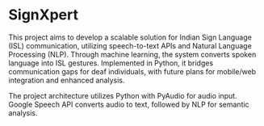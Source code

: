 # SignXpert
This project aims to develop a scalable solution for Indian Sign Language (ISL) communication, utilizing speech-to-text APIs and Natural Language Processing (NLP). Through machine learning, the system converts spoken language into ISL gestures. Implemented in Python, it bridges communication gaps for deaf individuals, with future plans for mobile/web integration and enhanced analysis.

The project architecture utilizes Python with PyAudio for audio input. Google Speech API converts audio to text, followed by NLP for semantic analysis.
